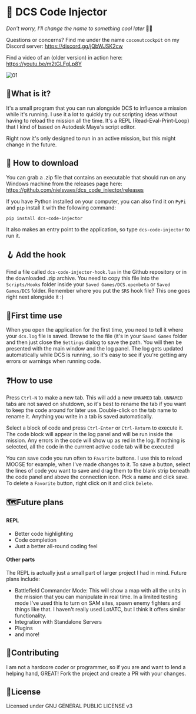 # 📲 DCS Code Injector

_Don't worry, I'll change the name to something cool later_ 🌴🥥

Questions or concerns? Find me under the name `coconutcockpit` on my Discord server: https://discord.gg/jQbWJSK2cw

Find a video of an (older version) in action here: https://youtu.be/m2tGLFgLp8Y

![01](https://github.com/nielsvaes/dcs_code_injector/assets/7821618/e2bfb31a-87c7-4258-9cf8-89e78bb8c65f)

## 🙋‍What is it?
It's a small program that you can run alongside DCS to influence a mission while it's running. I use it a lot to quickly try out scripting ideas without having to reload the mission all the time. It's a REPL (Read-Eval-Print-Loop) that I kind of based on Autodesk Maya's script editor.

Right now it's only designed to run in an active mission, but this might change in the future. 




## 💾 How to download
You can grab a .zip file that contains an executable that should run on any Windows machine from the releases page here: https://github.com/nielsvaes/dcs_code_injector/releases

If you have Python installed on your computer, you can also find it on `PyPi` and `pip` install it with the following command:

`pip install dcs-code-injector`

It also makes an entry point to the application, so type `dcs-code-injector` to run it.


## 🪝 Add the hook
Find a file called `dcs-code-injector-hook.lua` in the Github repository or in the downloaded .zip archive. You need to copy this file into the `Scripts/Hooks` folder inside your `Saved Games/DCS.openbeta` or `Saved Games/DCS` folder. Remember where you put the `SRS` hook file? This one goes right next alongside it :)


## 🥇First time use
When you open the application for the first time, you need to tell it where your `dcs.log` file is saved. Browse to the file (it's in your `Saved Games` folder and then just close the `Settings` dialog to save the path. You will then be presented with the main window and the log panel. The log gets updated automatically while DCS is running, so it's easy to see if you're getting any errors or warnings when running code. 

## ❓How to use
Press `Ctrl-N` to make a new tab. This will add a new `UNNAMED` tab. `UNNAMED` tabs are not saved on shutdown, so it's best to rename the tab if you want to keep the code around for later use. Double-click on the tab name to rename it. Anything you write in a tab is saved automatically.

Select a block of code and press `Ctrl-Enter` or `Ctrl-Return` to execute it. The code block will appear in the log panel and will be run inside the mission. Any errors in the code will show up as red in the log.
If nothing is selected, all the code in the currrent active code tab will be executed

You can save code you run often to `Favorite` buttons. I use this to reload MOOSE for example, when I've made changes to it. To save a button, select the lines of code you want to save and drag them to the blank strip beneath the code panel and above the connection icon. Pick a name and click save. To delete a `Favorite` button, right click on it and click `Delete`.

## 🗺️Future plans
#### REPL
- Better code highlighting
- Code completion
- Just a better all-round coding feel

#### Other parts
The REPL is actually just a small part of larger project I had in mind. Future plans include:

- Battlefield Commander Mode: This will show a map with all the units in the mission that you can manipulate in real time. In a limited testing mode I've used this to turn on SAM sites, spawn enemy fighters and things like that. I haven't really used LotATC, but I think it offers similar functionality.
- Integration with Standalone Servers
- Plugins
- and more!

## 🤙Contributing
I am not a hardcore coder or programmer, so if you are and want to lend a helping hand, GREAT! Fork the project and create a PR with your changes.


## 📖License
Licensed under GNU GENERAL PUBLIC LICENSE v3

